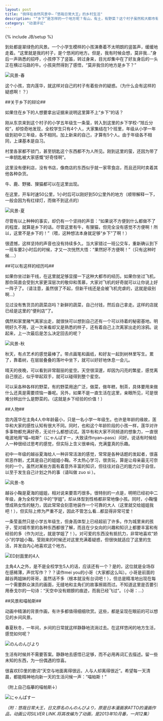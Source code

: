 ```yaml
---
layout: post
title: "徜徉在自然风景中—「悠哉日常大王」的乡村生活"
description: "“乡下”是怎样的一个地方呢？有山，有土，有野菜？这个村子虽然和大都市有很多地方不一样，但住在这的人都最喜欢这里了！所以，这里也会有各种各样的人！"
category: "动漫评论"
---
```

{% include JB/setup %}

到处都是翠绿色的风景。一个小学生模样的小孩演奏着不太明朗的竖笛声，缓缓地走着。“这里就是我的村子，是个悠闲的地方。但是，我有时候会想，莫非我...”身后一声熟悉的招呼，小孩停下了竖笛，转过身来，目光却集中在了好友身后的一头正在横过马路的牛。小孩突然得到了感悟，“莫非我住的地方是乡下？”

![风景-春][img_nyanpass_bg_1]

这个小孩，宫内莲华，就这样对自己的村子有着些许的疑惑。（为什么会有这样的疑惑啊！？）

##关于乡下的辩论##

如果住在乡下的人想要拿出证据来说明这里算不上“乡下”的话？

刚从东京来到这个村子的小学五年级生一条萤，转入到这里的乡下学校-“旭丘分校”，却惊奇地发现，全校学生只有4个人，大家集结在1个班里，年级从小学一年级到初中三年级，各不相同。加上新来的自己，才算有5个人。由于年级各不相同，上课基本是自习。

村里各家都不锁门，甚至钥匙这个东西都不为人所见。刚到这里的萤，还因为带了一串钥匙被大家感慨“好奇怪啊”。

这里没有便利店，没有书店，像商店的东西似乎就一家零食店，而且还同时卖着其他各种杂货。

牛、鹿、野猪、狸猫都可以在这里出现。

在这里，开车时速50公里，1小时后可以刚好到50公里外的地方（顺带解释一下，一般会因为有红绿灯，而做不到这点的）

![风景-夏][img_nyanpass_bg_2]

尽管有以上种种的事实，却仍有一个坚持的声音：“如果说不方便到什么都做不了的程度，就算是乡下的话。尽管这里有牛，有狸猫，但完全没有感觉不方便啊！所以，这里不是乡下的！”（喂，这种想法本身就足够“乡下”了啊！）

很遗憾，这样坚持的声音也没有持续多久。当大家错过一班公交车，重新确认到下一班车要2小时后的时候，才又一次恍然大悟：“果然好不方便啊！”（只有这种时候....）

##可以有这样的经历吗##

如果你坐过新干线，在这里就足够显摆一下这种大都市的经历。如果你坐过飞机，那你简直会受到大家更深层次的敬仰和羡慕，大家对飞机的好奇就可以让你说上好一阵子了。（请注意，虽然很了不起，但新干线还是会被飞机完虐的，这就是级别啊...）

见过没有售货员的蔬菜店吗？新鲜的蔬菜，自己付钱，然后自己拿走。这样的店就已经是这里的“便利店”了。

偶然和家里赌气离家出走，就很快可以想到自己还有一个可以待着的秘密基地。明明好久不用，这一次来看却又是熟悉的样子，还有着自己上次离家出走的涂鸦。说起来，上一次最后是怎么决定回去的呢？

![风景-秋][img_nyanpass_bg_3]

秋天，有点艺术的感觉最棒了。带点画笔和画纸，和好友一起到树林里写生。累了，靠着树，在层层叠叠的落叶中坐下，就可以好好地休息一会儿。

晴天的夜晚，可以看到非常靓丽的星空。天空很深邃，却因为闪亮的繁星，感觉离自己很近，似乎举起双手，就可以碰得到整个星空。

可以采各种各样的野菜，有的野菜用途广泛，做菜，做年糕，制茶，具体要用来做什么还真是需要烦恼一番呢。另外，如果不是一直生活在这里，亲眼所见，可是很难分辨出什么是野菜的。（这就是乡下经验的价值！）

##人物##

宫内莲华在主角4人中年龄最小，只是一名小学一年级生。也许是年龄的缘故，莲华和大家的感性认知有很大不同。同时，也和这个年龄阶段的小孩一样，莲华对许多事物都充满好奇，无论什么都想试试。莲华有和大家不同频道的想象力，一直很电波地用“喵~帕斯”（にゃんぱすー，大致读作nyan~pass）问好。说话有时候给人一种很经过思考的感觉，但实际上含义很单纯，充满童真的乐趣。

初中一年级的越谷夏海给人一种非常活泼的感觉，常常是各种话题的发起者，很喜欢恶作剧，尤其是自己的姐姐小鞠。不太热心学习，很贪玩，算是让母亲最无可奈何的一个。虽然对某些方面有着意外丰富的知识，但往往对自己的能力过于自信，以至于发生自己计划之外的事（请叫做 zuo si ）。

![风景-冬][img_nyanpass_bg_4]

越谷小鞠是夏海的姐姐，相对说来要乖巧很多。很特别的一点是，明明已经初中二年级，身为全校学生中的“学姐”，却从体型到性格都非常地像小孩。同时，小鞠憧憬成熟女性的魅力，因此常常会刻意地装作一个可靠的大人（这里就交给姐姐我吧！），但实际上修为严重不足，因此不管怎么看...都显得非常可爱！

一条莹虽然只是小学五年级生，但身高体型上已经超前了许多。作为城里来的孩子，莹对城市里的各种东西都很了解，而且在少女向的兴趣和知识上都要丰富和有经验的多（作为对比，就是学姐了！）。对可爱的东西没有抵抗力，非常地喜欢“娇小”的学姐小鞠。莹刚来的时候还对这里充满着疑惑，但很快就适应了这里的生活，并发自内心地喜欢这个地方。

![ED封面里的4人][img_nyanpass_ed_cover]

主角4人之外，是不是全校学生5人的话，应该还有一个？是的，这位就是全场存在感稀薄，声优写作？？？读作mei you的小哥（大家都这么叫）。小哥是前面的越谷两姐妹的哥哥，虽然话不多（根本就没有台词吧！），但总是精准地出现在每一个需要群众演员的画面，无缝地和主角们的故事擦肩而过。不知道这里是否要引用泰戈尔的一句诗：“天空中没有翅膀的痕迹，而我已经飞过”。（小哥：...）

##风景和喵帕斯##

动画中精湛的背景作画，有许多都值得细细欣赏。这些，都是呈现在眼前的可以想见的乡间风景。

春夏秋冬，一年间，乡间的日常就这样静静地流淌过去。在这样悠闲的地方生活，感觉如何呢？

![のんのんびより][img_nyanpass_title]

生活有时候并不需要答案。静静地去感悟已足够，而不必用再词汇去描述。留一些未知的东西，为一份偶遇的惊喜。

很喜欢ED里的歌词“天空与地面离得很远，人与人却离得很近”。希望每一天清晨，都能精神地向新一天的生活问候一声：“喵帕斯！”

（附上自己临摹的喵帕斯↓）

![にゃんぱすー][img_nyanpass_draw]

*（附：悠哉日常大王，日文原名のんのんびより，原是日本漫画家ATTO的漫画作品，动画公司SILVER LINK.将其改编为了动画，是2013年10月番，一共12集）*

[img_nyanpass_bg_1]: {{POSTS_IMG_PATH}}/201401/nyanpass_bg_1.jpg "风景-春"
[img_nyanpass_bg_2]: {{POSTS_IMG_PATH}}/201401/nyanpass_bg_2.jpg "风景-夏"
[img_nyanpass_bg_3]: {{POSTS_IMG_PATH}}/201401/nyanpass_bg_3.jpg "风景-秋"
[img_nyanpass_bg_4]: {{POSTS_IMG_PATH}}/201401/nyanpass_bg_4.jpg "风景-冬"
[img_nyanpass_ed_cover]: {{POSTS_IMG_PATH}}/201401/nyanpass_ed_cover.jpg "ED封面里的4人"
[img_nyanpass_title]: {{POSTS_IMG_PATH}}/201401/nyanpass_title.jpg "のんのんびより"
[img_nyanpass_draw]: {{POSTS_IMG_PATH}}/201401/nyanpass_draw.jpg "にゃんぱすー"
